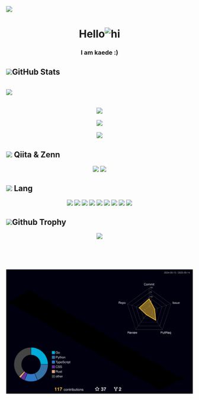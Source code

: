<img src="https://capsule-render.vercel.app/api?type=waving&amp;color=7A92B8&amp;height=100&amp;section=header">

<h1 align="center">Hello<img src="https://user-images.githubusercontent.com/1303154/88677602-1635ba80-d120-11ea-84d8-d263ba5fc3c0.gif" width="40px" alt="hi"></h1>
<h3 align="center">I am kaede :)</h3>


<h2><img src="https://media2.giphy.com/media/QssGEmpkyEOhBCb7e1/giphy.gif?cid=ecf05e47a0n3gi1bfqntqmob8g9aid1oyj2wr3ds3mg700bl&rid=giphy.gif" width ="25">GitHub Stats</h2>

<br><img src="https://user-images.githubusercontent.com/73097560/115834477-dbab4500-a447-11eb-908a-139a6edaec5c.gif"><br><br>

<p align="center"><a href="https://github.com/kaedeek"><img src="https://github-readme-stats.vercel.app/api/top-langs/?username=kaedeek&theme=radical&layout=compact"></a></p>

<p align="center"><a href="https://github.com/kaedeek"><img src="https://github-readme-stats.vercel.app/api?username=kaedeek&show_icons=true&theme=radical"></a></p>


<p align="center">
  <img src="https://github-stats-eta-two.vercel.app/api/stats/kaedeek" />
</p>

<h2><img src="https://media2.giphy.com/media/QssGEmpkyEOhBCb7e1/giphy.gif?cid=ecf05e47a0n3gi1bfqntqmob8g9aid1oyj2wr3ds3mg700bl&rid=giphy.gif" width="25"> Qiita & Zenn</h2>

<p align="center">
  <a href="https://qiita.com/kaedeek"><img src="https://img.shields.io/badge/Qiita-55C500?logo=qiita&logoColor=white"></a>
  <a href="https://zenn.dev/kaedeek"><img src="https://img.shields.io/badge/Zenn-3EA8FF?logo=zenn&logoColor=white"></a>
</p>

<h2><img src="https://media2.giphy.com/media/QssGEmpkyEOhBCb7e1/giphy.gif?cid=ecf05e47a0n3gi1bfqntqmob8g9aid1oyj2wr3ds3mg700bl&rid=giphy.gif" width="25"> Lang</h2>

<div align="center">
  <img src="https://img.shields.io/badge/-Python-F9DC3E.svg?logo=python&style=flat">
  <img src="https://img.shields.io/badge/-Go-555.svg?logo=go&style=flat">
  <img src="https://img.shields.io/badge/-JavaScript-276DC3.svg?logo=javascript&style=flat">
  <img src="https://img.shields.io/badge/-TypeScript-3178C6.svg?logo=typescript&style=flat">
  <img src="https://img.shields.io/badge/-Java-007396.svg?logo=java&style=flat">
  <img src="https://img.shields.io/badge/-C-00599C.svg?logo=c&style=flat">
  <img src="https://img.shields.io/badge/-Rust-555.svg?logo=rust&style=flat">
  <img src="https://img.shields.io/badge/-Ruby-CC342D.svg?logo=ruby&style=flat">
  <img src="https://img.shields.io/badge/-Lua-2C2D72.svg?logo=lua&style=flat">
</div>


<h2><img src="https://media2.giphy.com/media/QssGEmpkyEOhBCb7e1/giphy.gif?cid=ecf05e47a0n3gi1bfqntqmob8g9aid1oyj2wr3ds3mg700bl&rid=giphy.gif" width ="25">Github Trophy</h2>

<p align="center">
  <img src="https://github-profile-trophy.vercel.app/?username=kaedeek&theme=juicyfresh" /><a>
</p>


<br><br><br>

<div align="center">
    <img src="./profile-3d-contrib/profile-night-rainbow.svg" />
</div>
<br><br><br>
